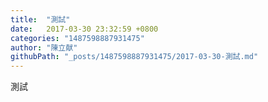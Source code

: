 ```yaml
---
title:  "測試"
date:   2017-03-30 23:32:59 +0800
categories: "1487598887931475"
author: "陳立献"
githubPath: "_posts/1487598887931475/2017-03-30-測試.md"
---
```

<p>測試</p>